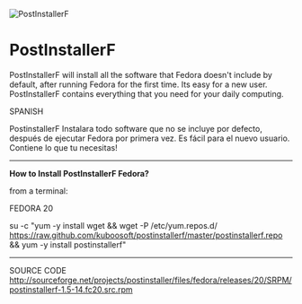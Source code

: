 ![PostInstallerF](http://s11.postimg.org/jlu00vccz/postintallerf3.png "https://sourceforge.net/projects/postinstaller/")


PostInstallerF
==============

PostInstallerF will install all the software that Fedora doesn't include by default, after running Fedora for the first time. Its easy for a new user. PostInstallerF contains everything that you need for your daily computing. 


SPANISH

PostinstallerF Instalara todo software que no se incluye por defecto, después de ejecutar Fedora por primera vez. Es fácil para el nuevo usuario. Contiene lo que tu necesitas!

----------------------------------------------------
**How to Install PostInstallerF Fedora?**

from a terminal:


FEDORA 20

su -c "yum -y install wget && wget -P /etc/yum.repos.d/ https://raw.github.com/kuboosoft/postinstallerf/master/postinstallerf.repo && yum -y install postinstallerf"


----------------------------------------------------
SOURCE CODE
http://sourceforge.net/projects/postinstaller/files/fedora/releases/20/SRPM/postinstallerf-1.5-14.fc20.src.rpm

